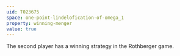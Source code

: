 ```yaml
---
uid: T023675
space: one-point-lindelofication-of-omega_1
property: winning-menger
value: true
---
```

The second player has a winning strategy in the Rothberger game.

